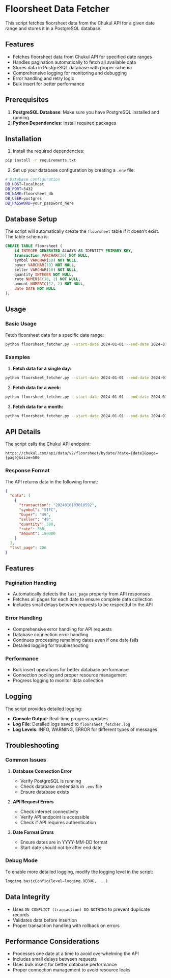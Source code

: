 # Floorsheet Data Fetcher

This script fetches floorsheet data from the Chukul API for a given date range and stores it in a PostgreSQL database.

## Features

- Fetches floorsheet data from Chukul API for specified date ranges
- Handles pagination automatically to fetch all available data
- Stores data in PostgreSQL database with proper schema
- Comprehensive logging for monitoring and debugging
- Error handling and retry logic
- Bulk insert for better performance

## Prerequisites

1. **PostgreSQL Database**: Make sure you have PostgreSQL installed and running
2. **Python Dependencies**: Install required packages

## Installation

1. Install the required dependencies:
```bash
pip install -r requirements.txt
```

2. Set up your database configuration by creating a `.env` file:
```bash
# Database Configuration
DB_HOST=localhost
DB_PORT=5432
DB_NAME=floorsheet_db
DB_USER=postgres
DB_PASSWORD=your_password_here
```

## Database Setup

The script will automatically create the `floorsheet` table if it doesn't exist. The table schema is:

```sql
CREATE TABLE floorsheet (
    id INTEGER GENERATED ALWAYS AS IDENTITY PRIMARY KEY,
    transaction VARCHAR(20) NOT NULL,
    symbol VARCHAR(10) NOT NULL,
    buyer VARCHAR(10) NOT NULL,
    seller VARCHAR(10) NOT NULL,
    quantity INTEGER NOT NULL,
    rate NUMERIC(10, 2) NOT NULL,
    amount NUMERIC(12, 2) NOT NULL,
    date DATE NOT NULL
);
```

## Usage

### Basic Usage

Fetch floorsheet data for a specific date range:

```bash
python floorsheet_fetcher.py --start-date 2024-01-01 --end-date 2024-01-02
```

### Examples

1. **Fetch data for a single day:**
```bash
python floorsheet_fetcher.py --start-date 2024-01-01 --end-date 2024-01-01
```

2. **Fetch data for a week:**
```bash
python floorsheet_fetcher.py --start-date 2024-01-01 --end-date 2024-01-07
```

3. **Fetch data for a month:**
```bash
python floorsheet_fetcher.py --start-date 2024-01-01 --end-date 2024-01-31
```

## API Details

The script calls the Chukul API endpoint:
```
https://chukul.com/api/data/v2/floorsheet/bydate/?date={date}&page={page}&size=500
```

### Response Format

The API returns data in the following format:
```json
{
  "data": [
    {
      "transaction": "2024010103010592",
      "symbol": "SIFC",
      "buyer": "49",
      "seller": "49",
      "quantity": 500,
      "rate": 360,
      "amount": 180000
    }
  ],
  "last_page": 206
}
```

## Features

### Pagination Handling
- Automatically detects the `last_page` property from API responses
- Fetches all pages for each date to ensure complete data collection
- Includes small delays between requests to be respectful to the API

### Error Handling
- Comprehensive error handling for API requests
- Database connection error handling
- Continues processing remaining dates even if one date fails
- Detailed logging for troubleshooting

### Performance
- Bulk insert operations for better database performance
- Connection pooling and proper resource management
- Progress logging to monitor data collection

## Logging

The script provides detailed logging:

- **Console Output**: Real-time progress updates
- **Log File**: Detailed logs saved to `floorsheet_fetcher.log`
- **Log Levels**: INFO, WARNING, ERROR for different types of messages

## Troubleshooting

### Common Issues

1. **Database Connection Error**
   - Verify PostgreSQL is running
   - Check database credentials in `.env` file
   - Ensure database exists

2. **API Request Errors**
   - Check internet connectivity
   - Verify API endpoint is accessible
   - Check if API requires authentication

3. **Date Format Errors**
   - Ensure dates are in YYYY-MM-DD format
   - Start date should not be after end date

### Debug Mode

To enable more detailed logging, modify the logging level in the script:

```python
logging.basicConfig(level=logging.DEBUG, ...)
```

## Data Integrity

- Uses `ON CONFLICT (transaction) DO NOTHING` to prevent duplicate records
- Validates data before insertion
- Proper transaction handling with rollback on errors

## Performance Considerations

- Processes one date at a time to avoid overwhelming the API
- Includes small delays between requests
- Uses bulk insert for better database performance
- Proper connection management to avoid resource leaks 